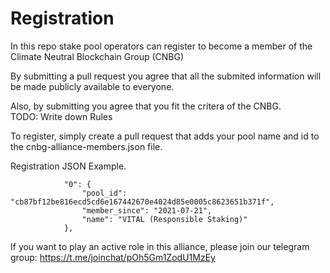# Registration

In this repo stake pool operators can register to become a member of the Climate Neutral Blockchain Group (CNBG)

By submitting a pull request you agree that all the submited information will be made publicly available to everyone.

Also, by submitting you agree that you fit the critera of the CNBG.  
TODO: Write down Rules

To register, simply create a pull request that adds your pool name and id to the cnbg-alliance-members.json file.

Registration JSON Example.

```
            "0": {
                "pool_id": "cb87bf12be816ecd5cd6e167442670e4024d85e0005c8623651b371f",
                "member_since": "2021-07-21",
                "name": "VITAL (Responsible Staking)"
            },
```

If you want to play an active role in this alliance, please join our telegram group:
https://t.me/joinchat/pOh5Gm1ZodU1MzEy

